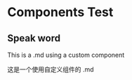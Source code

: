 
# Components Test

## Speak word

This is a .md using a custom component 

这是一个使用自定义组件的 .md

<SpeakWord word="treasure" pos="noun" />
<SpeakWord word="cheese" pos="noun" />